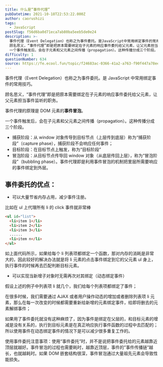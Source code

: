 ```yaml
---
title: 什么是“事件代理”
pubDatetime: 2021-10-18T22:53:22.000Z
author: caorushizi
tags:
  - JavaScript
postSlug: f56d6ba0d71eca7ab80ba5eeb5de0e24
description: >-
  事件代理（Event Delegation）也称之为事件委托。是JavaScript中常用绑定事件的常用技巧。
  顾名思义，“事件代理”即是把原本需要绑定在子元素的响应事件委托给父元素，让父元素担当事件监听的职务。 事件代理的原理是DOM元素的事件冒泡。
  一个事件触发后，会在子元素和父元素之间传播（propagation）。这种传播分成三个阶段。 捕获阶段：从window对象传导到目标节点（上层传到
difficulty: 1
questionNumber: 634
source: https://fe.ecool.fun/topic/f24683ac-0366-41a2-a763-f90f447a78ee
---
```


事件代理（Event Delegation）也称之为事件委托。是 JavaScript 中常用绑定事件的常用技巧。

顾名思义，“事件代理”即是把原本需要绑定在子元素的响应事件委托给父元素，让父元素担当事件监听的职务。

事件代理的原理是 DOM 元素的**事件冒泡**。

一个事件触发后，会在子元素和父元素之间传播（propagation）。这种传播分成三个阶段。

- 捕获阶段：从 window 对象传导到目标节点（上层传到底层）称为“捕获阶段”（capture phase），捕获阶段不会响应任何事件；
- 目标阶段：在目标节点上触发，称为“目标阶段”
- 冒泡阶段：从目标节点传导回 window 对象（从底层传回上层），称为“冒泡阶段”（bubbling phase）。事件代理即是利用事件冒泡的机制把里层所需要响应的事件绑定到外层。

## 事件委托的优点：

- 可以大量节省内存占用，减少事件注册。

比如在 ul 上代理所有 li 的 click 事件就非常棒

```html
<ul id="list">
  <li>item 1</li>
  <li>item 2</li>
  <li>item 3</li>
  ......
  <li>item n</li>
</ul>
```

如上面代码所示，如果给每个 li 列表项都绑定一个函数，那对内存的消耗是非常大的，因此较好的解决办法就是将 li 元素的点击事件绑定到它的父元素 ul 身上，执行事件的时候再去匹配判断目标元素。

- 可以实现当新增子对象时无需再次对其绑定（动态绑定事件）

假设上述的例子中列表项 li 就几个，我们给每个列表项都绑定了事件；

在很多时候，我们需要通过 AJAX 或者用户操作动态的增加或者删除列表项 li 元素，那么在每一次改变的时候都需要重新给新增的元素绑定事件，给即将删去的元素解绑事件；

如果用了事件委托就没有这种麻烦了，因为事件是绑定在父层的，和目标元素的增减是没有关系的，执行到目标元素是在真正响应执行事件函数的过程中去匹配的；所以使用事件在动态绑定事件的情况下是可以减少很多重复工作的。

使用事件委托注意事项：使用“事件委托”时，并不是说把事件委托给的元素越靠近顶层就越好。事件冒泡的过程也需要耗时，越靠近顶层，事件的”事件传播链”越长，也就越耗时。如果 DOM 嵌套结构很深，事件冒泡通过大量祖先元素会导致性能损失。
